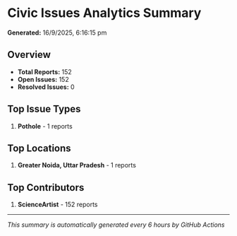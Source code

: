 #  Civic Issues Analytics Summary

**Generated:** 16/9/2025, 6:16:15 pm

##  Overview
- **Total Reports:** 152
- **Open Issues:** 152
- **Resolved Issues:** 0

##  Top Issue Types
1. **Pothole** - 1 reports

##  Top Locations
1. **Greater Noida, Uttar Pradesh** - 1 reports

##  Top Contributors
1. **ScienceArtist** - 152 reports

---
*This summary is automatically generated every 6 hours by GitHub Actions*
